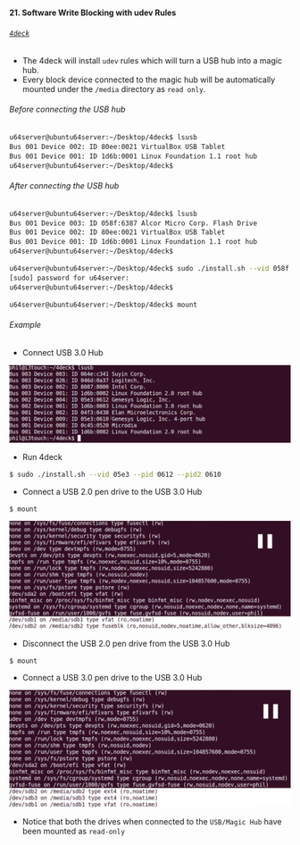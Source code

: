 #### 21. Software Write Blocking with udev Rules

###### [```4deck```](https://github.com/ppolstra/4deck)

- The 4deck will install ```udev``` rules which will turn a USB hub into a magic hub. 
- Every block device connected to the magic hub will be automatically mounted under the ```/media``` directory as ```read only```.

###### Before connecting the USB hub

```sh
u64server@ubuntu64server:~/Desktop/4deck$ lsusb
Bus 001 Device 002: ID 80ee:0021 VirtualBox USB Tablet
Bus 001 Device 001: ID 1d6b:0001 Linux Foundation 1.1 root hub
u64server@ubuntu64server:~/Desktop/4deck$
```

###### After connecting the USB hub

```sh
u64server@ubuntu64server:~/Desktop/4deck$ lsusb
Bus 001 Device 003: ID 058f:6387 Alcor Micro Corp. Flash Drive
Bus 001 Device 002: ID 80ee:0021 VirtualBox USB Tablet
Bus 001 Device 001: ID 1d6b:0001 Linux Foundation 1.1 root hub
u64server@ubuntu64server:~/Desktop/4deck$
```

```sh
u64server@ubuntu64server:~/Desktop/4deck$ sudo ./install.sh --vid 058f --pid 6378
[sudo] password for u64server:
u64server@ubuntu64server:~/Desktop/4deck$
```

```sh
u64server@ubuntu64server:~/Desktop/4deck$ mount
```

###### Example

- Connect USB 3.0 Hub

![Image of 4deck](images/21/1.png)

- Run 4deck

```sh
$ sudo ./install.sh --vid 05e3 --pid 0612 --pid2 0610
```

- Connect a USB 2.0 pen drive to the USB 3.0 Hub

```
$ mount
```

![Image of 4deck](images/21/3.png)

- Disconnect the USB 2.0 pen drive from the USB 3.0 Hub

```
$ mount
```

- Connect a USB 3.0 pen drive to the USB 3.0 Hub

![Image of 4deck](images/21/4.png)


* Notice that both the drives when connected to the ```USB/Magic Hub``` have been mounted as ```read-only```
